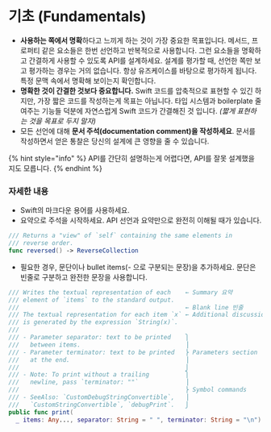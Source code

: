 # 기초 \(Fundamentals\)

* **사용하는 쪽에서 명확**하다고 느끼게 하는 것이 가장 중요한 목표입니다. 메서드, 프로퍼티 같은 요소들은 한번 선언하고 반복적으로 사용합니다. 그런 요소들을 명확하고 간결하게 사용할 수 있도록 API를 설계하세요. 설계를 평가할 때, 선언한 쪽만 보고 평가하는 경우는 거의 없습니다. 항상 유즈케이스를 바탕으로 평가하게 됩니다. 특정 문맥 속에서 명확해 보이는지 확인합니다.
* **명확한 것이 간결한 것보다 중요합니다.** Swift 코드를 압축적으로 표현할 수 있긴 하지만, 가장 짧은 코드를 작성하는게 목표는 아닙니다. 타입 시스템과 boilerplate 줄여주는 기능들 덕분에 자연스럽게 Swift 코드가 간결해진 것 입니다. _\(짧게 표현하는 것을 목표로 두지 말자\)_
* 모든 선언에 대해 **문서 주석\(documentation comment\)을 작성하세요**. 문서를 작성하면서 얻은 통찰은 당신의 설계에 큰 영향을 줄 수 있습니다.

{% hint style="info" %}
API를 간단히 설명하는게 어렵다면, API를 잘못 설계했을 지도 모릅니다.
{% endhint %}

### 자세한 내용

* Swift의 마크다운 용어를 사용하세요.
* 요약으로 주석을 시작하세요. API 선언과 요약만으로 완전히 이해될 때가 있습니다.

```swift
/// Returns a "view" of `self` containing the same elements in
/// reverse order.
func reversed() -> ReverseCollection
```

* 필요한 경우, 문단이나 bullet items\(- 으로 구분되는 문장\)을 추가하세요. 문단은 빈줄로 구분하고 완전한 문장을 사용합니다.

```swift
/// Writes the textual representation of each    ← Summary 요약
/// element of `items` to the standard output.
///                                              ← Blank line 빈줄
/// The textual representation for each item `x` ← Additional discussion
/// is generated by the expression `String(x)`.
///
/// - Parameter separator: text to be printed    ⎫
///   between items.                             ⎟
/// - Parameter terminator: text to be printed   ⎬ Parameters section
///   at the end.                                ⎟
///                                              ⎭
/// - Note: To print without a trailing          ⎫
///   newline, pass `terminator: ""`             ⎟
///                                              ⎬ Symbol commands
/// - SeeAlso: `CustomDebugStringConvertible`,   ⎟
///   `CustomStringConvertible`, `debugPrint`.   ⎭
public func print(
  _ items: Any..., separator: String = " ", terminator: String = "\n")
```

